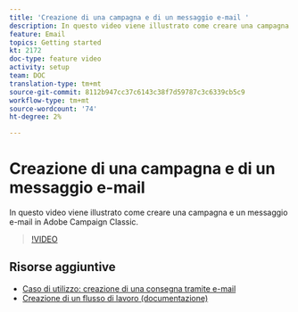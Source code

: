 ```yaml
---
title: 'Creazione di una campagna e di un messaggio e-mail '
description: In questo video viene illustrato come creare una campagna e un messaggio e-mail in  Adobe Campaign Classic.
feature: Email
topics: Getting started
kt: 2172
doc-type: feature video
activity: setup
team: DOC
translation-type: tm+mt
source-git-commit: 8112b947cc37c6143c38f7d59787c3c6339cb5c9
workflow-type: tm+mt
source-wordcount: '74'
ht-degree: 2%

---
```



# Creazione di una campagna e di un messaggio e-mail

In questo video viene illustrato come creare una campagna e un messaggio e-mail in  Adobe Campaign Classic.

>[!VIDEO](https://video.tv.adobe.com/v/25604?quality=12)

## Risorse aggiuntive

* [Caso di utilizzo: creazione di una consegna tramite e-mail](https://docs.adobe.com/content/help/en/campaign-classic/using/designing-content/editing-html-content/use-case--creating-an-email-delivery.html)
* [Creazione di un flusso di lavoro (documentazione)](https://docs.adobe.com/content/help/en/campaign-classic/using/automating-with-workflows/general-operation/building-a-workflow.html)
